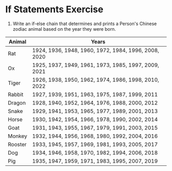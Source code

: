 # If Statements Exercise

1. Write an if-else chain that determines and prints a Person's Chinese zodiac animal based on the year they were born.

|Animal|Years|
|---|---|
|Rat | 1924, 1936, 1948, 1960, 1972, 1984, 1996, 2008, 2020|
|Ox | 1925, 1937, 1949, 1961, 1973, 1985, 1997, 2009, 2021|
|Tiger | 1926, 1938, 1950, 1962, 1974, 1986, 1998, 2010, 2022|
|Rabbit | 1927, 1939, 1951, 1963, 1975, 1987, 1999, 2011|
|Dragon | 1928, 1940, 1952, 1964, 1976, 1988, 2000, 2012|
|Snake | 1929, 1941, 1953, 1965, 1977, 1989, 2001, 2013|
|Horse | 1930, 1942, 1954, 1966, 1978, 1990, 2002, 2014|
|Goat | 1931, 1943, 1955, 1967, 1979, 1991, 2003, 2015|
|Monkey | 1932, 1944, 1956, 1968, 1980, 1992, 2004, 2016|
|Rooster | 1933, 1945, 1957, 1969, 1981, 1993, 2005, 2017|
|Dog | 1934, 1946, 1958, 1970, 1982, 1994, 2006, 2018|
|Pig | 1935, 1947, 1959, 1971, 1983, 1995, 2007, 2019|

